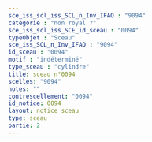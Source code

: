 ```yaml
---
sce_iss_scl_iss_SCL_n_Inv_IFAO : "9094"
categorie : "non royal ?"
sce_iss_scl_iss_SCE_id_sceau : "0094"
typeObjet : "Sceau"
sce_iss_SCL_n_Inv_IFAO : "9094"
id_sceau : "0094"
motif : "indéterminé"
type_sceau : "cylindre"
title: sceau n°0094
scelles: "9094"
notes: ""
contrescellement: "0094"
id_notice: 0094
layout: notice_sceau
type: sceau
partie: 2
---
```


